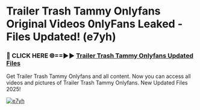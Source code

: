 # Trailer Trash Tammy Onlyfans Original Videos 0nlyFans Leaked - Files Updated! (e7yh)

<h3>🔴 CLICK HERE 🌐==►► <a href="https://tinyurl.com/4seja8ks" rel="nofollow">Trailer Trash Tammy Onlyfans Updated Files</a></h3>

Get Trailer Trash Tammy Onlyfans and all content. Now you can access all videos and pictures of Trailer Trash Tammy Onlyfans. New Updated Files 2025!

[![e7yh](https://i.imgur.com/EWjZXRe.gif)](https://tinyurl.com/4seja8ks)
